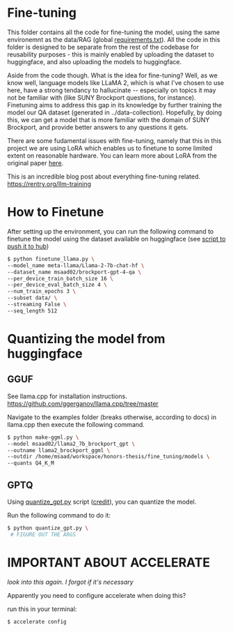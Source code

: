 # Fine-tuning

This folder contains all the code for fine-tuning the model, using the same environemnt as the data/RAG (global [requirements.txt](../requirements.txt)). All the code in this folder is designed to be separate from the rest of the codebase for reusability purposes - this is mainly enabled by uploading the dataset to huggingface, and also uploading the models to huggingface.

Aside from the code though. What is the idea for fine-tuning? Well, as we know well, language models like LLaMA 2, which is what I've chosen to use here, have a strong tendancy to hallucinate -- especially on topics it may not be familiar with (like SUNY Brockport questions, for instance). Finetuning aims to address this gap in its knowledge by further training the model our QA dataset (generated in ../data-collection). Hopefully, by doing this, we can get a model that is more familiar with the domain of SUNY Brockport, and provide better answers to any questions it gets.

There are some fudamental issues with fine-tuning, namely that this in this project we are using LoRA which enables us to finetune to some limited extent on reasonable hardware. You can learn more about LoRA from the original paper [here](https://arxiv.org/pdf/2106.09685.pdf).

This is an incredible blog post about everything fine-tuning related. https://rentry.org/llm-training

# How to Finetune

After setting up the environment, you can run the following command to finetune the model using the dataset available on huggingface (see [script to push it to hub](../data_collection/upload_to_huggingface.py))

```bash
$ python finetune_llama.py \
--model_name meta-llama/Llama-2-7b-chat-hf \
--dataset_name msaad02/brockport-gpt-4-qa \
--per_device_train_batch_size 16 \
--per_device_eval_batch_size 4 \
--num_train_epochs 3 \
--subset data/ \
--streaming False \
--seq_length 512
```


# Quantizing the model from huggingface

## GGUF

See llama.cpp for installation instructions.
https://github.com/ggerganov/llama.cpp/tree/master

Navigate to the examples folder (breaks otherwise, according to docs) in llama.cpp then execute the following command.

```bash
$ python make-ggml.py \
--model msaad02/llama2_7b_brockport_gpt \
--outname llama2_brockport_ggml \
--outdir /home/msaad/workspace/honors-thesis/fine_tuning/models \
--quants Q4_K_M
```

## GPTQ

Using [quantize_gpt.py](./quantize_gptq.py) script ([credit](https://gist.github.com/TheBloke/b47c50a70dd4fe653f64a12928286682)), you can quantize the model. 

Run the following command to do it:

```bash
$ python quantize_gpt.py \
 # FIGURE OUT THE ARGS
```

# IMPORTANT ABOUT ACCELERATE
*look into this again. I forgot if it's necessary*

Apparently you need to configure accelerate when doing this?

run this in your terminal: 

```bash
$ accelerate config
```

